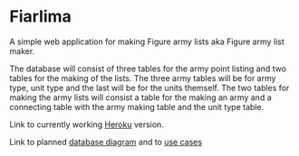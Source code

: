 # Fiarlima

A simple web application for making Figure army lists aka Figure army list maker.

The database will consist of three tables for the army point listing and two tables for the making of the lists. The three army tables will be for army type, unit type and the last will be for the units themself. The two tables for making the army lists will consist a table for the making an army and a connecting table with the army making table and the unit type table.

Link to currently working [Heroku](https://fiarlima-python-demo.herokuapp.com/) version.

Link to planned [database diagram](../blob/master/documentation.Fiarlime.pdf) and to [use cases](https://www.google.com/)


